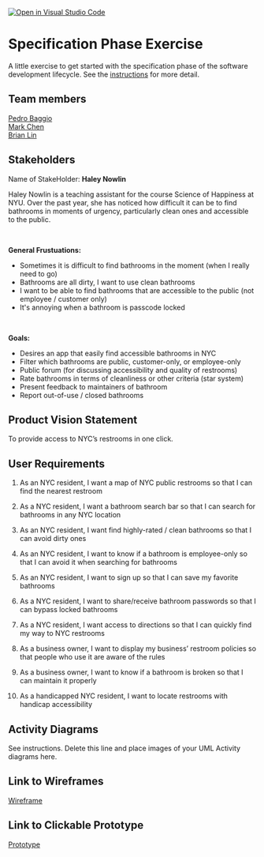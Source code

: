 [![Open in Visual Studio Code](https://classroom.github.com/assets/open-in-vscode-c66648af7eb3fe8bc4f294546bfd86ef473780cde1dea487d3c4ff354943c9ae.svg)](https://classroom.github.com/online_ide?assignment_repo_id=8554001&assignment_repo_type=AssignmentRepo)
# Specification Phase Exercise

A little exercise to get started with the specification phase of the software development lifecycle. See the [instructions](instructions.md) for more detail.

## Team members

[Pedro Baggio](https://github.com/Jignifs) \
[Mark Chen](https://github.com/markizenlee) \
[Brian Lin](https://github.com/blin007)

## Stakeholders


Name of StakeHolder: **Haley Nowlin** 

Haley Nowlin is a teaching assistant for the course Science of Happiness at NYU. Over the past year, she has noticed how difficult it can be to find bathrooms in moments of urgency, particularly clean ones and accessible to the public. 

<br />

**General Frustuations:** 

* Sometimes it is difficult to find bathrooms in the moment (when I really need to go)
* Bathrooms are all dirty, I want to use clean bathrooms
* I want to be able to find bathrooms that are accessible to the public (not employee / customer only)
* It's annoying when a bathroom is passcode locked

<br />

**Goals:**
* Desires an app that easily find accessible bathrooms in NYC
* Filter which bathrooms are public, customer-only, or employee-only
* Public forum (for discussing accessibility and quality of restrooms)
* Rate bathrooms in terms of cleanliness or other criteria (star system)
* Present feedback to maintainers of bathroom
* Report out-of-use / closed bathrooms




## Product Vision Statement

To provide access to NYC’s restrooms in one click.

## User Requirements

1. As an NYC resident, I want a map of NYC public restrooms so that I can find the nearest restroom
   
2. As a NYC resident, I want a bathroom search bar so that I can search for bathrooms in any NYC location
   
3. As an NYC resident, I want find highly-rated / clean bathrooms so that I can avoid dirty ones

4. As an NYC resident, I want to know if a bathroom is employee-only so that I can avoid it when searching for bathrooms

5. As an NYC resident, I want to sign up so that I can save my favorite bathrooms

6. As a NYC resident, I want to share/receive bathroom passwords so that I can bypass locked bathrooms

7. As a NYC resident, I want access to directions so that I can quickly find my way to NYC restrooms

8. As a business owner, I want to display my business’ restroom policies so that people who use it are aware of the rules

9.  As a business owner, I want to know if a bathroom is broken so that I can maintain it properly

10. As a handicapped NYC resident, I want to locate restrooms with handicap accessibility

## Activity Diagrams

See instructions. Delete this line and place images of your UML Activity diagrams here.

## Link to Wireframes
[Wireframe](https://www.figma.com/file/H7jPenRSzfdSPcZarsbC0i/App-Wireframe?node-id=108%3A1101)

## Link to Clickable Prototype

[Prototype](https://www.figma.com/proto/H7jPenRSzfdSPcZarsbC0i/App-Wireframe?node-id=108%3A1101&scaling=scale-down&page-id=108%3A1052&starting-point-node-id=108%3A1101&show-proto-sidebar=1)

